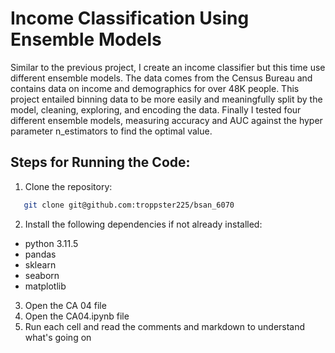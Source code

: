 # Income Classification Using Ensemble Models
Similar to the previous project, I create an income classifier but this time use different ensemble models. The data comes from the Census Bureau and contains data on income and demographics for over 48K people. This project entailed binning data to be more easily and meaningfully split by the model, cleaning, exploring, and encoding the data. Finally I tested four different ensemble models, measuring accuracy and AUC against the hyper parameter n_estimators to find the optimal value.

## Steps for Running the Code:
1. Clone the repository:
```bash
   git clone git@github.com:troppster225/bsan_6070
```
2. Install the following dependencies if not already installed:
* python 3.11.5
* pandas
* sklearn
* seaborn
* matplotlib
3. Open the CA 04 file
4. Open the CA04.ipynb file
5. Run each cell and read the comments and markdown to understand what's going on